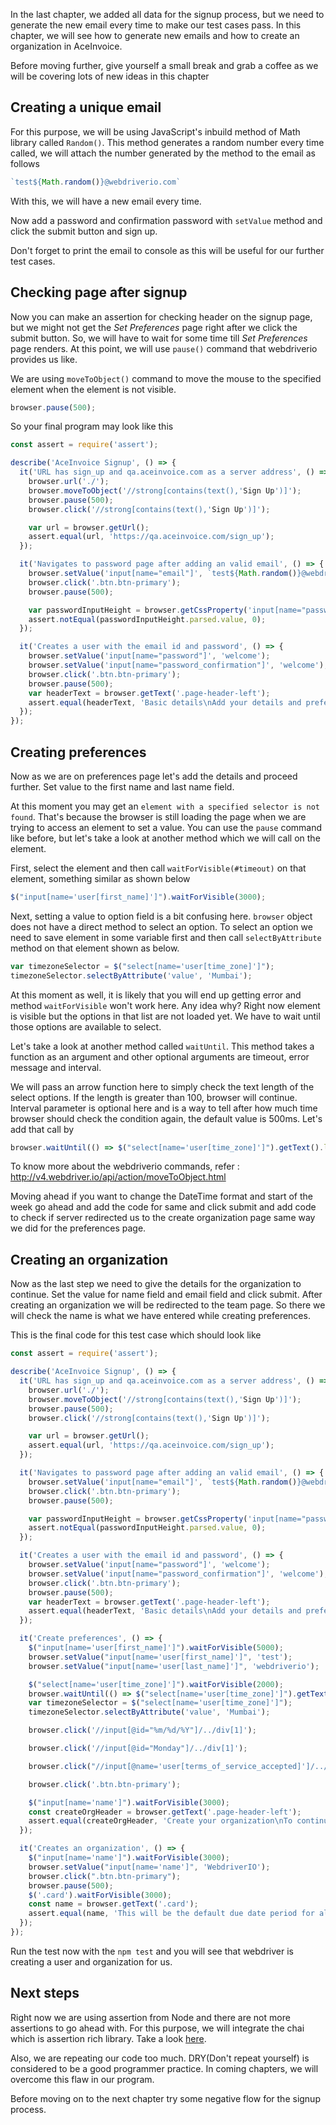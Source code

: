 In the last chapter, we added all data for the signup process, but we need to generate the new email every time to make our test cases pass. In this chapter, we will see how to generate new emails and how to create an organization in AceInvoice.

Before moving further, give yourself a small break and grab a coffee as we will be covering lots of new ideas in this chapter

## Creating a unique email

For this purpose, we will be using JavaScript's inbuild method of Math library called `Random()`. This method generates a random number every time called, we will attach the number generated by the method to the email as follows

```js
`test${Math.random()}@webdriverio.com`
```

With this, we will have a new email every time.

Now add a password and confirmation password with `setValue` method and click the submit button and sign up.

Don't forget to print the email to console as this will be useful for our further test cases.

## Checking page after signup

Now you can make an assertion for checking header on the signup page, but we might not get the *Set Preferences* page right after we click the submit button. So, we will have to wait for some time till *Set Preferences* page renders.
At this point, we will use `pause()` command that webdriverio provides us like.

We are using `moveToObject()` command to move the mouse to the specified element when the element is not visible.

```js
browser.pause(500);
```

So your final program may look like this

```js
const assert = require('assert');

describe('AceInvoice Signup', () => {
  it('URL has sign_up and qa.aceinvoice.com as a server address', () => {
    browser.url('./');
    browser.moveToObject('//strong[contains(text(),'Sign Up')]');
    browser.pause(500);
    browser.click('//strong[contains(text(),'Sign Up')]');

    var url = browser.getUrl();
    assert.equal(url, 'https://qa.aceinvoice.com/sign_up');
  });

  it('Navigates to password page after adding an valid email', () => {
    browser.setValue('input[name="email"]', `test${Math.random()}@webdriverio.com`);
    browser.click('.btn.btn-primary');
    browser.pause(500);

    var passwordInputHeight = browser.getCssProperty('input[name="password"]', 'height');
    assert.notEqual(passwordInputHeight.parsed.value, 0);
  });

  it('Creates a user with the email id and password', () => {
    browser.setValue('input[name="password"]', 'welcome');
    browser.setValue('input[name="password_confirmation"]', 'welcome');
    browser.click('.btn.btn-primary');
    browser.pause(500);
    var headerText = browser.getText('.page-header-left');
    assert.equal(headerText, 'Basic details\nAdd your details and preferences.');
  });
});
```

## Creating preferences

Now as we are on preferences page let's add the details and proceed further. Set value to the first name and last name field.

At this moment you may get an `element with a specified selector is not found`. That's because the browser is still loading the page when we are trying to access an element to set a value. You can use the `pause` command like before, but let's take a look at another method which we will call on the element.

First, select the element and then call `waitForVisible(#timeout)` on that element, something similar as shown below

```js
$("input[name='user[first_name]']").waitForVisible(3000);
```

Next, setting a value to option field is a bit confusing here. `browser` object does not have a direct method to select an option. To select an option we need to save element in some variable first and then call `selectByAttribute` method on that element shown as below.

```js
var timezoneSelector = $("select[name='user[time_zone]']");
timezoneSelector.selectByAttribute('value', 'Mumbai');
```

At this moment as well, it is likely that you will end up getting error and method `waitForVisible` won't work here. Any idea why? Right now element is visible but the options in that list are not loaded yet. We have to wait until those options are available to select.

Let's take a look at another method called `waitUntil`. This method takes a function as an argument and other optional arguments are timeout, error message and interval.

We will pass an arrow function here to simply check the text length of the select options. If the length is greater than 100, browser will continue. Interval parameter is optional here and is a way to tell after how much time browser should check the condition again, the default value is 500ms. Let's add that call by

```js
browser.waitUntil(() => $("select[name='user[time_zone]']").getText().length > 100, 3000);
```
To know more about the webdriverio commands, refer : http://v4.webdriver.io/api/action/moveToObject.html

Moving ahead if you want to change the DateTime format and start of the week go ahead and add the code for same and click submit and add code to check if server redirected us to the create organization page same way we did for the preferences page.

## Creating an organization

Now as the last step we need to give the details for the organization to continue. Set the value for name field and email field and click submit. After creating an organization we will be redirected to the team page. So there we will check the name is what we have entered while creating preferences.

This is the final code for this test case which should look like

```js
const assert = require('assert');

describe('AceInvoice Signup', () => {
  it('URL has sign_up and qa.aceinvoice.com as a server address', () => {
    browser.url('./');
    browser.moveToObject('//strong[contains(text(),'Sign Up')]');
    browser.pause(500);
    browser.click('//strong[contains(text(),'Sign Up')]');

    var url = browser.getUrl();
    assert.equal(url, 'https://qa.aceinvoice.com/sign_up');
  });

  it('Navigates to password page after adding an valid email', () => {
    browser.setValue('input[name="email"]', `test${Math.random()}@webdriverio.com`);
    browser.click('.btn.btn-primary');
    browser.pause(500);

    var passwordInputHeight = browser.getCssProperty('input[name="password"]', 'height');
    assert.notEqual(passwordInputHeight.parsed.value, 0);
  });

  it('Creates a user with the email id and password', () => {
    browser.setValue('input[name="password"]', 'welcome');
    browser.setValue('input[name="password_confirmation"]', 'welcome');
    browser.click('.btn.btn-primary');
    browser.pause(500);
    var headerText = browser.getText('.page-header-left');
    assert.equal(headerText, 'Basic details\nAdd your details and preferences.');
  });

  it('Create preferences', () => {
    $("input[name='user[first_name]']").waitForVisible(5000);
    browser.setValue("input[name='user[first_name]']", 'test');
    browser.setValue("input[name='user[last_name]']", 'webdriverio');

    $("select[name='user[time_zone]']").waitForVisible(2000);
    browser.waitUntil(() => $("select[name='user[time_zone]']").getText().length > 1000, 3000);
    var timezoneSelector = $("select[name='user[time_zone]']");
    timezoneSelector.selectByAttribute('value', 'Mumbai');

    browser.click('//input[@id="%m/%d/%Y"]/../div[1]');

    browser.click('//input[@id="Monday"]/../div[1]');

    browser.click("//input[@name='user[terms_of_service_accepted]']/../div[1]");

    browser.click('.btn.btn-primary');

    $("input[name='name']").waitForVisible(3000);
    const createOrgHeader = browser.getText('.page-header-left');
    assert.equal(createOrgHeader, 'Create your organization\nTo continue please enter your organization details, you can also create multiple organizations.');
  });

  it('Creates an organization', () => {
    $("input[name='name']").waitForVisible(3000);
    browser.setValue("input[name='name']", 'WebdriverIO');
    browser.click(".btn.btn-primary");
    browser.pause(500);
    $('.card').waitForVisible(3000);
    const name = browser.getText('.card');
    assert.equal(name, 'This will be the default due date period for all the invoices. It can be changed while creating an invoice.');
  });
});
```

Run the test now with the `npm test` and you will see that webdriver is creating a user and organization for us.

## Next steps

Right now we are using assertion from Node and there are not more assertions to go ahead with. For this purpose, we will integrate the chai which is assertion rich library. Take a look [here](https://www.chaijs.com/).

Also, we are repeating our code too much. DRY(Don't repeat yourself) is considered to be a good programmer practice. In coming chapters, we will overcome this flaw in our program.

Before moving on to the next chapter try some negative flow for the signup process.
